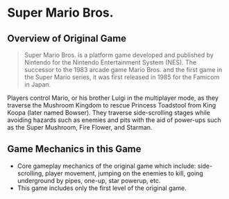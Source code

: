 # Super Mario Bros.

<!--
<p>
  <a href="https://mega.nz/file/Ux5kSboS#zxCvFusoEFX1ZC6QKwzQyR6G3_x56HF42uxbFNvf9eg" target="_blank">
      <img align="center" src="https://img.shields.io/static/v1?label=APK &message=Download &color=<COLOR>" alt="APK" />
  </a>
  <a href="https://youtu.be/Kj0nSHeXdHw" target="_blank">
      <img align="center" src="https://img.shields.io/static/v1?label=Gameplay Video &message=Watch on YouTube &color=<COLOR>" alt="YouTube"/>
  </a>
</p>
-->

## Overview of Original Game

> Super Mario Bros. is a platform game developed and published by Nintendo for the Nintendo Entertainment System (NES). 
The successor to the 1983 arcade game Mario Bros. and the first game in the Super Mario series, it was first released in 1985 for the Famicom in Japan.

Players control Mario, or his brother Luigi in the multiplayer mode, as they traverse the Mushroom Kingdom to rescue Princess Toadstool from King Koopa 
(later named Bowser). They traverse side-scrolling stages while avoiding hazards such as enemies and pits with the aid of power-ups such as the Super Mushroom, 
Fire Flower, and Starman.

## Game Mechanics in this Game
-  Core gameplay mechanics of the original game which include: side-scrolling, player movement, jumping on the enemies to kill, going underground by pipes, 
one-up, star powerup, etc.
- This game includes only the first level of the original game.
